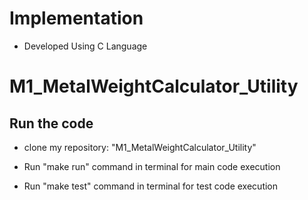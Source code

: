 # Implementation
* Developed Using C Language
# M1_MetalWeightCalculator_Utility
## Run the code
* clone my repository: "M1_MetalWeightCalculator_Utility"

* Run "make run" command in terminal for main code execution
* Run "make test" command in terminal for test code execution
